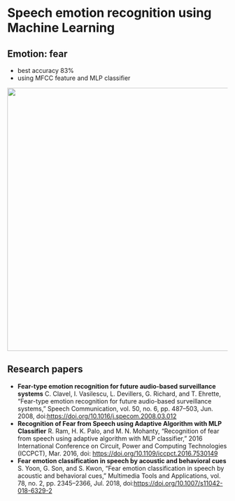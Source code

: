 # Speech emotion recognition using Machine Learning


## Emotion: fear
- best accuracy 83%
- using MFCC feature and MLP classifier

<img src="https://github.com/LAarisa/ML-Speech-emotion-recognition/assets/145871024/aee8852d-58f3-49fc-b6d9-598e3bce5863" width=600>

## Research papers
- **Fear-type emotion recognition for future audio-based surveillance systems**
  C. Clavel, I. Vasilescu, L. Devillers, G. Richard, and T. Ehrette, “Fear-type emotion recognition for future
  audio-based surveillance systems,” Speech Communication, vol. 50, no. 6, pp. 487–503, Jun. 2008,
  doi:https://doi.org/10.1016/j.specom.2008.03.012
- **Recognition of Fear from Speech using Adaptive Algorithm with MLP Classifier**
  R. Ram, H. K. Palo, and M. N. Mohanty, “Recognition of fear from speech using adaptive algorithm with MLP
  classifier,” 2016 International Conference on Circuit, Power and Computing Technologies (ICCPCT),
  Mar. 2016, doi: https://doi.org/10.1109/iccpct.2016.7530149
- **Fear emotion classification in speech by acoustic and behavioral cues**
  S. Yoon, G. Son, and S. Kwon, “Fear emotion classification in speech by acoustic and behavioral cues,”
  Multimedia Tools and Applications, vol. 78, no. 2, pp. 2345–2366, Jul. 2018,
  doi:https://doi.org/10.1007/s11042-018-6329-2
